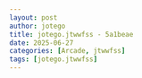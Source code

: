 ```yaml
---
layout: post
author: jotego
title: jotego.jtwwfss - 5a1beae
date: 2025-06-27
categories: [Arcade, jtwwfss]
tags: [jotego.jtwwfss]
---
```


